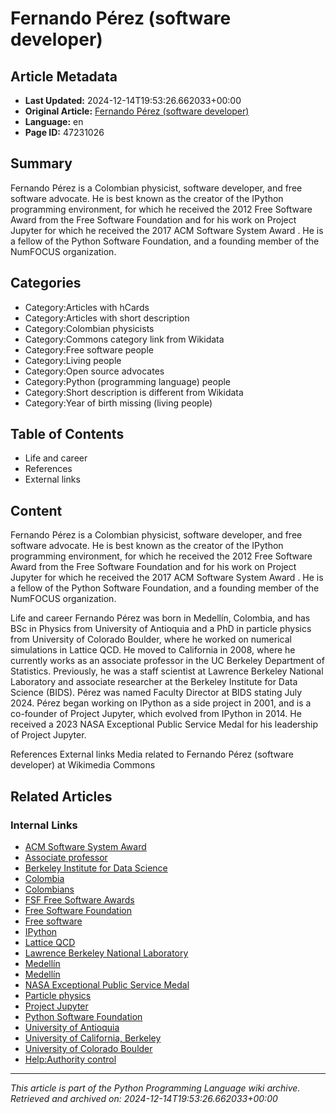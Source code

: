 # Fernando Pérez (software developer)

## Article Metadata

- **Last Updated:** 2024-12-14T19:53:26.662033+00:00
- **Original Article:** [Fernando Pérez (software developer)](https://en.wikipedia.org/wiki/Fernando_P%C3%A9rez_(software_developer))
- **Language:** en
- **Page ID:** 47231026

## Summary

Fernando Pérez is a Colombian physicist, software developer, and free software advocate. He is best known as the creator of the IPython programming environment, for which he received the 2012 Free Software Award from the Free Software Foundation and for his work on Project Jupyter for which he received the 2017 ACM Software System Award . He is a fellow of the Python Software Foundation, and a founding member of the NumFOCUS organization.

## Categories

- Category:Articles with hCards
- Category:Articles with short description
- Category:Colombian physicists
- Category:Commons category link from Wikidata
- Category:Free software people
- Category:Living people
- Category:Open source advocates
- Category:Python (programming language) people
- Category:Short description is different from Wikidata
- Category:Year of birth missing (living people)

## Table of Contents

- Life and career
- References
- External links

## Content

Fernando Pérez is a Colombian physicist, software developer, and free software advocate. He is best known as the creator of the IPython programming environment, for which he received the 2012 Free Software Award from the Free Software Foundation and for his work on Project Jupyter for which he received the 2017 ACM Software System Award . He is a fellow of the Python Software Foundation, and a founding member of the NumFOCUS organization.

Life and career
Fernando Pérez was born in Medellín, Colombia, and has BSc in Physics from University of Antioquia and a PhD in particle physics from University of Colorado Boulder, where he worked on numerical simulations in Lattice QCD. He moved to California in 2008, where he currently works as an associate professor in the UC Berkeley Department of Statistics. Previously, he was a staff scientist at Lawrence Berkeley National Laboratory and associate researcher at the Berkeley Institute for Data Science (BIDS). Pérez was named Faculty Director at BIDS stating July 2024.
Pérez began working on IPython as a side project in 2001, and is a co-founder of Project Jupyter, which evolved from IPython in 2014. He received a 2023 NASA Exceptional Public Service Medal for his leadership of Project Jupyter.

References
External links
 Media related to Fernando Pérez (software developer) at Wikimedia Commons

## Related Articles

### Internal Links

- [ACM Software System Award](https://en.wikipedia.org/wiki/ACM_Software_System_Award)
- [Associate professor](https://en.wikipedia.org/wiki/Associate_professor)
- [Berkeley Institute for Data Science](https://en.wikipedia.org/wiki/Berkeley_Institute_for_Data_Science)
- [Colombia](https://en.wikipedia.org/wiki/Colombia)
- [Colombians](https://en.wikipedia.org/wiki/Colombians)
- [FSF Free Software Awards](https://en.wikipedia.org/wiki/FSF_Free_Software_Awards)
- [Free Software Foundation](https://en.wikipedia.org/wiki/Free_Software_Foundation)
- [Free software](https://en.wikipedia.org/wiki/Free_software)
- [IPython](https://en.wikipedia.org/wiki/IPython)
- [Lattice QCD](https://en.wikipedia.org/wiki/Lattice_QCD)
- [Lawrence Berkeley National Laboratory](https://en.wikipedia.org/wiki/Lawrence_Berkeley_National_Laboratory)
- [Medellín](https://en.wikipedia.org/wiki/Medell%C3%ADn)
- [Medellín](https://en.wikipedia.org/wiki/Medell%C3%ADn)
- [NASA Exceptional Public Service Medal](https://en.wikipedia.org/wiki/NASA_Exceptional_Public_Service_Medal)
- [Particle physics](https://en.wikipedia.org/wiki/Particle_physics)
- [Project Jupyter](https://en.wikipedia.org/wiki/Project_Jupyter)
- [Python Software Foundation](https://en.wikipedia.org/wiki/Python_Software_Foundation)
- [University of Antioquia](https://en.wikipedia.org/wiki/University_of_Antioquia)
- [University of California, Berkeley](https://en.wikipedia.org/wiki/University_of_California,_Berkeley)
- [University of Colorado Boulder](https://en.wikipedia.org/wiki/University_of_Colorado_Boulder)
- [Help:Authority control](https://en.wikipedia.org/wiki/Help:Authority_control)

---
_This article is part of the Python Programming Language wiki archive._
_Retrieved and archived on: 2024-12-14T19:53:26.662033+00:00_